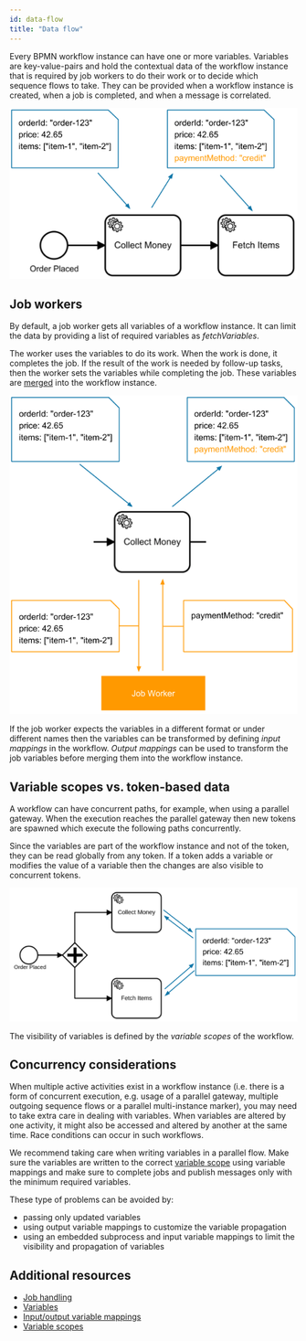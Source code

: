 ```yaml
---
id: data-flow
title: "Data flow"
---
```


Every BPMN workflow instance can have one or more variables. Variables are key-value-pairs and hold
the contextual data of the workflow instance that is required by job workers to do their work or to
decide which sequence flows to take. They can be provided when a workflow instance is created, when
a job is completed, and when a message is correlated.

![data-flow](assets/data-flow.png)

## Job workers

By default, a job worker gets all variables of a workflow instance. It can limit the data by
providing a list of required variables as _fetchVariables_.

The worker uses the variables to do its work. When the work is done, it completes the job. If the
result of the work is needed by follow-up tasks, then the worker sets the variables while completing
the job. These variables are [merged](/product-manuals/concepts/variables.md#variable-propagation) into the
workflow instance.

![job-worker](assets/data-flow-job-worker.png)

If the job worker expects the variables in a different format or under different names then the variables can be transformed by defining _input mappings_ in the workflow. _Output mappings_ can be used to transform the job variables before merging them into the workflow instance.

## Variable scopes vs. token-based data

A workflow can have concurrent paths, for example, when using a parallel gateway. When the execution reaches the parallel gateway then new tokens are spawned which execute the following paths concurrently.

Since the variables are part of the workflow instance and not of the token, they can be read globally from any token. If a token adds a variable or modifies the value of a variable then the changes are also visible to concurrent tokens.

![variable-scopes](assets/variable-scopes.png)

The visibility of variables is defined by the _variable scopes_ of the workflow.

## Concurrency considerations

When multiple active activities exist in a workflow instance (i.e. there is a form of concurrent
execution, e.g. usage of a parallel gateway, multiple outgoing sequence flows or a parallel
multi-instance marker), you may need to take extra care in dealing with variables. When variables
are altered by one activity, it might also be accessed and altered by another at the same time. Race
conditions can occur in such workflows.

We recommend taking care when writing variables in a parallel flow. Make sure the variables are
written to the correct [variable scope](/product-manuals/concepts/variables.md#variable-scopes) using variable
mappings and make sure to complete jobs and publish messages only with the minimum required
variables.

These type of problems can be avoided by:

- passing only updated variables
- using output variable mappings to customize the variable propagation
- using an embedded subprocess and input variable mappings to limit the visibility and propagation of variables

## Additional resources

- [Job handling](/product-manuals/concepts/job-workers.md)
- [Variables](/product-manuals/concepts/variables.md)
- [Input/output variable mappings](/product-manuals/concepts/variables.md#inputoutput-variable-mappings)
- [Variable scopes](/product-manuals/concepts/variables.md#variable-scopes)
